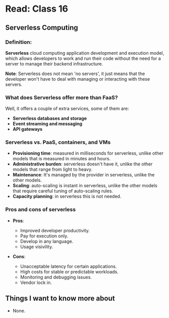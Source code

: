 # Read: Class 16

## Serverless Computing

### Definition:

**Serverless** cloud computing application development and execution model, which allows developers to work and run their code without the need for a server to manage their backend infrastructure.

**Note**: Serverless does not mean 'no servers', it just means that the developer won't have to deal with managing or interacting with these servers.

### What does Serverless offer more than FaaS?

Well, it offers a couple of extra services, some of them are:

- **Serverless databases and storage**
- **Event streaming and messaging**
- **API gateways**

### Serverless vs. PaaS, containers, and VMs

- **Provisioning time**: measured in milliseconds for serverless, unlike other models that is measured in minutes and hours.
- **Administrative burden**: serverless doesn't have it, unlike the other models that range from light to heavy.
- **Maintenance**: It's managed by the provider in serverless, unlike the other models.
- **Scaling**: auto-scaling is instant in serverless, unlike the other models that require careful tuning of auto-scaling rules.
- **Capacity planning**: in serverless this is not needed.

### Pros and cons of serverless

- **Pros**:

    - Improved developer productivity.
    - Pay for execution only.
    - Develop in any language.
    - Usage visivility.

- **Cons**:

    - Unacceptable latency for certain applications.
    - High costs for stable or predictable workloads.
    - Monitoring and debugging issues.
    - Vendor lock in.

## Things I want to know more about

- None.